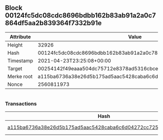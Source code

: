## Block 00124fc5dc08cdc8696bdbb162b83ab91a2a0c7864df5aa2b839364f7332b91e

Attribute | Value
--- | ---
Height | 32926
Hash | 00124fc5dc08cdc8696bdbb162b83ab91a2a0c7864df5aa2b839364f7332b91e
Timestamp | 2021-04-23T23:25:08+00:00
Target | 00254142f49eaaa504dc75712e8378ad5316cbcead634704b3734b6271167cc4
Merke root | a115ba6736a38e26d5b175ad5aac5428caba6c6d04272cc7252f90a69790b194
Nonce | 2560811973

```

```

### Transactions

Hash | Amount
--- | ---
[a115ba6736a38e26d5b175ad5aac5428caba6c6d04272cc7252f90a69790b194](a115ba6736a38e26d5b175ad5aac5428caba6c6d04272cc7252f90a69790b194.md) | 10.00000000 SKEPTI 
